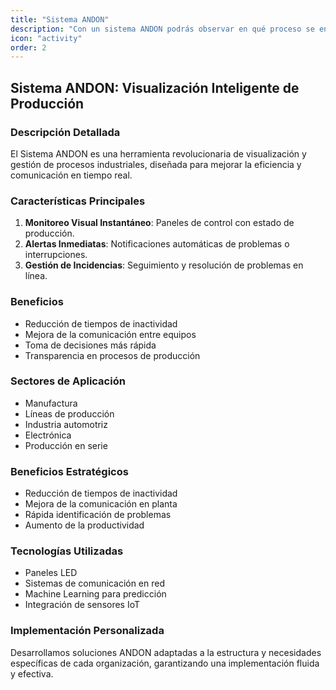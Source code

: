 ```yaml
---
title: "Sistema ANDON"
description: "Con un sistema ANDON podrás observar en qué proceso se encuentra tu línea de producción y recibir alertas en tiempo real sobre problemas que requieren atención."
icon: "activity"
order: 2
---
```


## Sistema ANDON: Visualización Inteligente de Producción

### Descripción Detallada

El Sistema ANDON es una herramienta revolucionaria de visualización y gestión de procesos industriales, diseñada para mejorar la eficiencia y comunicación en tiempo real.

### Características Principales

1. **Monitoreo Visual Instantáneo**: Paneles de control con estado de producción.
2. **Alertas Inmediatas**: Notificaciones automáticas de problemas o interrupciones.
3. **Gestión de Incidencias**: Seguimiento y resolución de problemas en línea.

### Beneficios

- Reducción de tiempos de inactividad
- Mejora de la comunicación entre equipos
- Toma de decisiones más rápida
- Transparencia en procesos de producción

### Sectores de Aplicación

- Manufactura
- Líneas de producción
- Industria automotriz
- Electrónica
- Producción en serie

### Beneficios Estratégicos

- Reducción de tiempos de inactividad
- Mejora de la comunicación en planta
- Rápida identificación de problemas
- Aumento de la productividad

### Tecnologías Utilizadas

- Paneles LED
- Sistemas de comunicación en red
- Machine Learning para predicción
- Integración de sensores IoT

### Implementación Personalizada

Desarrollamos soluciones ANDON adaptadas a la estructura y necesidades específicas de cada organización, garantizando una implementación fluida y efectiva.